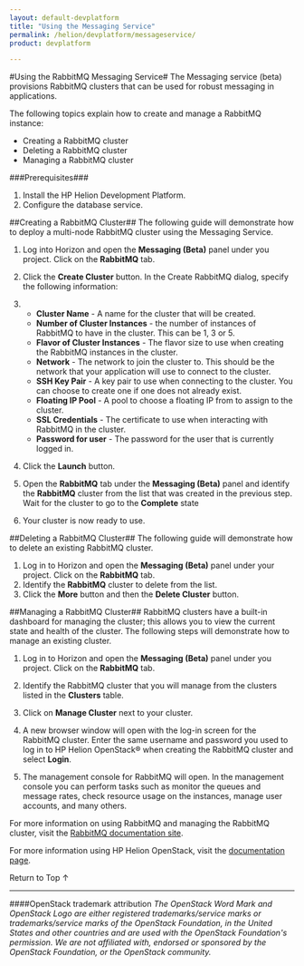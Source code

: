 ```yaml
---
layout: default-devplatform
title: "Using the Messaging Service"
permalink: /helion/devplatform/messageservice/
product: devplatform

---
```

<!--UNDER REVISION-->

#Using the RabbitMQ Messaging Service#
The Messaging service (beta) provisions RabbitMQ clusters that can be used for robust messaging in applications. 

The following topics explain how to create and manage a RabbitMQ instance:

- Creating a RabbitMQ cluster 
- Deleting a RabbitMQ cluster 
- Managing a RabbitMQ cluster

###Prerequisites###

1.	Install the HP Helion Development Platform.
2.	Configure the database service.

##Creating a RabbitMQ Cluster##
The following guide will demonstrate how to deploy a multi-node RabbitMQ cluster using the Messaging Service.

1.	Log into Horizon and open the **Messaging (Beta)** panel under you project. Click on the **RabbitMQ** tab.
2.	Click the **Create Cluster** button. In the Create RabbitMQ dialog, specify the following information:
3.
	- **Cluster Name** - A name for the cluster that will be created.
	- **Number of Cluster Instances** - the number of instances of RabbitMQ to have in the cluster. This can be 1, 3 or 5.
	- **Flavor of Cluster Instances** - The flavor size to use when creating the RabbitMQ instances in the cluster.
	- **Network** - The network to join the cluster to. This should be the network that your application will use to connect to the cluster.
	- **SSH Key Pair** - A key pair to use when connecting to the cluster. You can choose to create one if one does not already exist.
	- **Floating IP Pool** - A pool to choose a floating IP from to assign to the cluster.
	- **SSL Credentials** - The certificate to use when interacting with RabbitMQ in the cluster.
	- **Password for user** - The password for the user that is currently logged in.

 
3.	Click the **Launch** button.
4.	Open the **RabbitMQ** tab under the **Messaging (Beta)** panel and identify the **RabbitMQ** cluster from the list that was created in the previous step. Wait for the cluster to go to the **Complete** state
5.	Your cluster is now ready to use.

##Deleting a RabbitMQ Cluster##
The following guide will demonstrate how to delete an existing RabbitMQ cluster.

1.	Log in to Horizon and open the **Messaging (Beta)** panel under your project. Click on the **RabbitMQ** tab.
2.	Identify the **RabbitMQ** cluster to delete from the list.
3.	Click the **More** button and then the **Delete Cluster** button.

##Managing a RabbitMQ Cluster##
RabbitMQ clusters have a built-in dashboard for managing the cluster; this allows you to view the current state and health of the cluster. The following steps will demonstrate how to manage an existing cluster.

1.	Log in to Horizon and open the **Messaging (Beta)** panel under you project. Click on the **RabbitMQ** tab.
2.	Identify the RabbitMQ cluster that you will manage from the clusters listed in the **Clusters** table.
3.	Click on **Manage Cluster** next to your cluster.

4.	A new browser window will open with the log-in screen for the RabbitMQ cluster. Enter the same username and password you used to log in to HP Helion OpenStack&reg; when creating the RabbitMQ cluster and select **Login**.
 
5.	The management console for RabbitMQ will open. In the management console you can perform tasks such as monitor the queues and message rates, check resource usage on the instances, manage user accounts, and many others.  

For more information on using RabbitMQ and managing the RabbitMQ cluster, visit the [RabbitMQ documentation site](https://www.rabbitmq.com/documentation.html).

For more information using HP Helion OpenStack, visit the [documentation page](http://docs.hpcloud.com).

<a href="#top" style="padding:14px 0px 14px 0px; text-decoration: none;"> Return to Top &#8593; </a>

----
####OpenStack trademark attribution
*The OpenStack Word Mark and OpenStack Logo are either registered trademarks/service marks or trademarks/service marks of the OpenStack Foundation, in the United States and other countries and are used with the OpenStack Foundation's permission. We are not affiliated with, endorsed or sponsored by the OpenStack Foundation, or the OpenStack community.*

